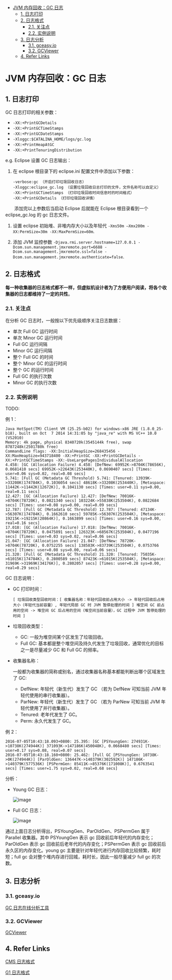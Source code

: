 - [JVM 内存回收：GC 日志](#jvm-内存回收gc-日志)
  - [1. 日志打印](#1-日志打印)
  - [2. 日志格式](#2-日志格式)
    - [2.1. 关注点](#21-关注点)
    - [2.2. 实例说明](#22-实例说明)
  - [3. 日志分析](#3-日志分析)
    - [3.1. gceasy.io](#31-gceasyio)
    - [3.2. GCViewer](#32-gcviewer)
  - [4. Refer Links](#4-refer-links)

# JVM 内存回收：GC 日志

## 1. 日志打印

GC 日志打印的相关参数：
- `-XX:+PrintGCDetails`
- `-XX:+PrintGCTimeStamps`
- `-XX:+PrintGCDateStamps`
- `-Xloggc:$CATALINA_HOME/logs/gc.log`
- `-XX:+PrintHeapAtGC`
- `-XX:+PrintTenuringDistribution`

e.g. Eclipse 设置 GC 日志输出：
1. 在 eclipse 根目录下的 eclipse.ini 配置文件中添加以下参数：
    ```
    -verbose:gc （开启打印垃圾回收日志）
    -Xloggc:eclipse_gc.log （设置垃圾回收日志打印的文件，文件名称可以自定义）
    -XX:+PrintGCTimeStamps （打印垃圾回收时间信息时的时间格式）
    -XX:+PrintGCDetails （打印垃圾回收详情）
    ```
　　添加完以上参数后当启动 Eclipse 后就能在 Eclipse 根目录看到一个 eclipse_gc.log 的 gc 日志文件。

1. 设置 eclipse 初始堆、非堆内存大小以及年轻代 `-Xms50m –Xmx200m -XX:PermSize=30m -XX:MaxPermSize=60m`.

1. 添加 JVM 监控参数 `-Djava.rmi.server.hostname=127.0.0.1 -Dcom.sun.management.jmxremote.port=6688 -Dcom.sun.management.jmxremote.ssl=false -Dcom.sun.management.jmxremote.authenticate=false`.

## 2. 日志格式

**每一种收集器的日志格式都不一样，但虚拟机设计者为了方便用户阅读，将各个收集器的日志都维持了一定的共性**。

### 2.1. 关注点

在分析 GC 日志时，一般按以下优先级顺序关注日志数据：
- 单次 Full GC 运行时间
- 单次 Minor GC 运行时间
- Full GC 运行间隔
- Minor GC 运行间隔
- 整个 Full GC 的时间
- 整个 Minor GC 的运行时间
- 整个 GC 的运行时间
- Full GC 的执行次数
- Minor GC 的执行次数

### 2.2. 实例说明

TODO:

例 1：
```
Java HotSpot(TM) Client VM (25.25-b02) for windows-x86 JRE (1.8.0_25-b18), built on Oct  7 2014 14:31:05 by "java_re" with MS VC++ 10.0 (VS2010)
Memory: 4k page, physical 8340720k(3545144k free), swap 8787248k(2501780k free)
CommandLine flags: -XX:InitialHeapSize=268435456 -XX:MaxHeapSize=943718400 -XX:+PrintGC -XX:+PrintGCDetails -XX:+PrintGCTimeStamps -XX:-UseLargePagesIndividualAllocation
4.458: [GC (Allocation Failure) 4.458: [DefNew: 69952K->8704K(78656K), 0.0681410 secs] 69952K->22643K(253440K), 0.0690407 secs] [Times: user=0.06 sys=0.02, real=0.08 secs]
5.741: [Full GC (Metadata GC Threshold) 5.741: [Tenured: 13939K->33208K(174784K), 0.1036054 secs] 48618K->33208K(253440K), [Metaspace: 11442K->11442K(12672K)], 0.1041130 secs] [Times: user=0.11 sys=0.00, real=0.11 secs]
12.427: [GC (Allocation Failure) 12.427: [DefNew: 70016K->8704K(78720K), 0.0821340 secs] 103224K->55838K(253504K), 0.0822684 secs] [Times: user=0.08 sys=0.00, real=0.09 secs]
12.787: [Full GC (Metadata GC Threshold) 12.787: [Tenured: 47134K->56307K(174784K), 0.1662610 secs] 59785K->56307K(253504K), [Metaspace: 19215K->19215K(20864K)], 0.1663899 secs] [Times: user=0.16 sys=0.00, real=0.16 secs]
17.018: [GC (Allocation Failure) 17.018: [DefNew: 70016K->8704K(78720K), 0.0475891 secs] 126323K->68567K(253504K), 0.0477196 secs] [Times: user=0.03 sys=0.02, real=0.06 secs]
21.047: [GC (Allocation Failure) 21.047: [DefNew: 78720K->8704K(78720K), 0.0752255 secs] 138583K->83739K(253504K), 0.0753766 secs] [Times: user=0.08 sys=0.00, real=0.06 secs]
21.320: [Full GC (Metadata GC Threshold) 21.320: [Tenured: 75035K->61015K(174784K), 0.2800589 secs] 87423K->61015K(253504K), [Metaspace: 31969K->31969K(34176K)], 0.2802057 secs] [Times: user=0.28 sys=0.00, real=0.29 secs]
```

GC 日志说明：
- GC 打印时间：
  ```
  [ 垃圾回收类型回收时间：[ 收集器名称：年轻代回收前占用大小 -> 年轻代回收后占用大小（年轻代当前容量）, 年轻代局部 GC 时 JVM 暂停处理的时间 ] 堆空间 GC 前占用的空间 -> 堆空间 GC 后占用的空间（堆空间当前容量），GC 过程中 JVM 暂停处理的时间 ]
  ```

- 垃圾回收类型：
  - GC: 一般为堆空间某个区发生了垃圾回收。
  - Full GC: 基本都是整个堆空间及持久代发生了垃圾回收，通常优化的目标之一是尽量减少 GC 和 Full GC 的频率。

- 收集器名称：

  一般都为收集器的简称或别名，通过收集器名称基本都能判断出哪个区域发生了 GC:
  - DefNew: 年轻代（新生代）发生了 GC （若为 DefNew 可知当前 JVM 年轻代使用的串行收集器）。
  - ParNew: 年轻代（新生代）发生了 GC （若为 ParNew 可知当前 JVM 年轻代使用了并行收集器）。
  - Tenured: 老年代发生了 GC。
  - Perm: 永久代发生了 GC。

例 2：
```
2016-07-05T10:43:18.093+0800: 25.395: [GC [PSYoungGen: 274931K->10738K(274944K)] 371093K->147186K(450048K), 0.0668480 secs] [Times: user=0.17 sys=0.08, real=0.07 secs]
2016-07-05T10:43:18.160+0800: 25.462: [Full GC [PSYoungGen: 10738K->0K(274944K)] [ParOldGen: 136447K->140379K(302592K)] 147186K->140379K(577536K) [PSPermGen: 85411K->85376K(171008K)], 0.6763541 secs] [Times: user=1.75 sys=0.02, real=0.68 secs]
```
分析：
- Young GC 日志：

  ![image](http://img.cdn.firejq.com/jpg/2018/11/25/b40a91e31e0593068d72ee3746f87f06.jpg)

- Full GC 日志：

  ![image](http://img.cdn.firejq.com/jpg/2018/11/25/4be60336168616622dc1bef9d6bd6b6c.jpg)

通过上面日志分析得出，PSYoungGen、ParOldGen、PSPermGen 属于 Parallel 收集器。其中 PSYoungGen 表示 gc 回收前后年轻代的内存变化；ParOldGen 表示 gc 回收前后老年代的内存变化；PSPermGen 表示 gc 回收前后永久区的内存变化。young gc 主要是针对年轻代进行内存回收比较频繁，耗时短；full gc 会对整个堆内存进行回城，耗时长，因此一般尽量减少 full gc 的次数。

## 3. 日志分析

### 3.1. gceasy.io

[GC 日志在线分析工具](http://gceasy.io/)

### 3.2. GCViewer

[GCViewer](https://github.com/chewiebug/GCViewer)

## 4. Refer Links

[CMS 日志格式](https://blogs.oracle.com/poonam/understanding-cms-gc-logs)

[G1 日志格式](https://blogs.oracle.com/poonam/understanding-g1-gc-logs)